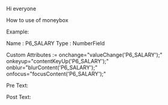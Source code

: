 Hi everyone

How to use of moneybox

Example:

Name : P6_SALARY
Type : NumberField

Custom Attributes :=
 onchange="valueChange('P6_SALARY');" onkeyup="contentKeyUp('P6_SALARY');" onblur="blurContent('P6_SALARY');" onfocus="focusContent('P6_SALARY');"

Pre Text:
<dl id="p6_salary_show_money" isrequired="True">
    <dt>


Post Text:
</dt>
    <dd>
        <ul id="p6_salary_show_money_text" style="display: none;"></ul>
    </dd>
    <dt>
        <label id="p6_salary_show_money_separated" style="display: block;"></label>
    </dt>
</dl>

